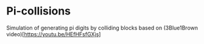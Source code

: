 # Pi-collisions
Simulation of generating pi digits by colliding blocks based on (3Blue1Brown video)[https://youtu.be/HEfHFsfGXjs]
